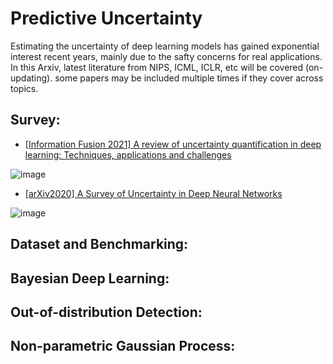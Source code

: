 # Predictive Uncertainty
Estimating the uncertainty of deep learning models has gained exponential interest recent years, mainly due to the safty concerns for real applications. 
In this Arxiv, latest literature from NIPS, ICML, ICLR, etc will be covered (on-updating). some papers may be included multiple times if they cover across topics.

## Survey:
- [[Information Fusion 2021] A review of uncertainty quantification in deep learning: Techniques, applications and challenges](https://www.sciencedirect.com/science/article/pii/S1566253521001081)

![image](https://user-images.githubusercontent.com/26398708/143864354-de4a2e38-fc8a-4095-9056-52f0e74ca710.png)

- [[arXiv2020] A Survey of Uncertainty in Deep Neural Networks](https://arxiv.org/abs/2107.03342)

![image](https://user-images.githubusercontent.com/26398708/143865096-85099b9f-723c-4fb0-bba7-b679bb5f107b.png)



## Dataset and Benchmarking:


## Bayesian Deep Learning:


## Out-of-distribution Detection: 



## Non-parametric Gaussian Process:


